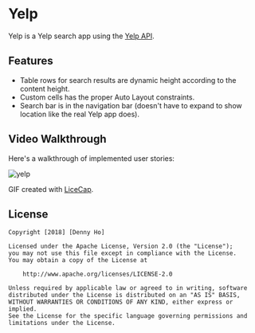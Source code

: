 # Yelp

Yelp is a Yelp search app using the [Yelp API](http://www.yelp.com/developers/documentation/v2/search_api).

## Features

- Table rows for search results are dynamic height according to the content height. 
- Custom cells has the proper Auto Layout constraints. 
- Search bar is in the navigation bar (doesn't have to expand to show location like the real Yelp app does). 

## Video Walkthrough

Here's a walkthrough of implemented user stories:

![yelp](https://user-images.githubusercontent.com/31720526/46253587-feae1d80-c433-11e8-8a2d-567179d87116.gif)

GIF created with [LiceCap](http://www.cockos.com/licecap/).

## License

    Copyright [2018] [Denny Ho]

    Licensed under the Apache License, Version 2.0 (the "License");
    you may not use this file except in compliance with the License.
    You may obtain a copy of the License at

        http://www.apache.org/licenses/LICENSE-2.0

    Unless required by applicable law or agreed to in writing, software
    distributed under the License is distributed on an "AS IS" BASIS,
    WITHOUT WARRANTIES OR CONDITIONS OF ANY KIND, either express or implied.
    See the License for the specific language governing permissions and
    limitations under the License.
